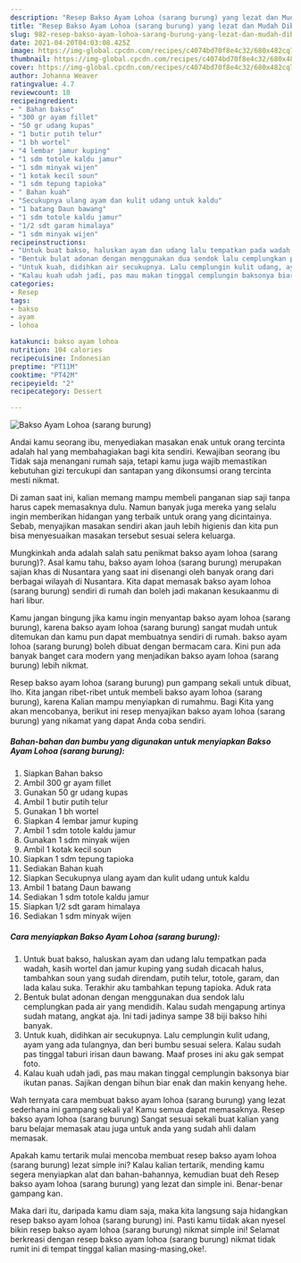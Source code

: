 ```yaml
---
description: "Resep Bakso Ayam Lohoa (sarang burung) yang lezat dan Mudah Dibuat"
title: "Resep Bakso Ayam Lohoa (sarang burung) yang lezat dan Mudah Dibuat"
slug: 982-resep-bakso-ayam-lohoa-sarang-burung-yang-lezat-dan-mudah-dibuat
date: 2021-04-20T04:03:08.425Z
image: https://img-global.cpcdn.com/recipes/c4074bd70f8e4c32/680x482cq70/bakso-ayam-lohoa-sarang-burung-foto-resep-utama.jpg
thumbnail: https://img-global.cpcdn.com/recipes/c4074bd70f8e4c32/680x482cq70/bakso-ayam-lohoa-sarang-burung-foto-resep-utama.jpg
cover: https://img-global.cpcdn.com/recipes/c4074bd70f8e4c32/680x482cq70/bakso-ayam-lohoa-sarang-burung-foto-resep-utama.jpg
author: Johanna Weaver
ratingvalue: 4.7
reviewcount: 10
recipeingredient:
- " Bahan bakso"
- "300 gr ayam fillet"
- "50 gr udang kupas"
- "1 butir putih telur"
- "1 bh wortel"
- "4 lembar jamur kuping"
- "1 sdm totole kaldu jamur"
- "1 sdm minyak wijen"
- "1 kotak kecil soun"
- "1 sdm tepung tapioka"
- " Bahan kuah"
- "Secukupnya ulang ayam dan kulit udang untuk kaldu"
- "1 batang Daun bawang"
- "1 sdm totole kaldu jamur"
- "1/2 sdt garam himalaya"
- "1 sdm minyak wijen"
recipeinstructions:
- "Untuk buat bakso, haluskan ayam dan udang lalu tempatkan pada wadah, kasih wortel dan jamur kuping yang sudah dicacah halus, tambahkan soun yang sudah direndam, putih telur, totole, garam, dan lada kalau suka. Terakhir aku tambahkan tepung tapioka. Aduk rata"
- "Bentuk bulat adonan dengan menggunakan dua sendok lalu cemplungkan pada air yang mendidih. Kalau sudah mengapung artinya sudah matang, angkat aja. Ini tadi jadinya sampe 38 biji bakso hihi banyak."
- "Untuk kuah, didihkan air secukupnya. Lalu cemplungin kulit udang, ayam yang ada tulangnya, dan beri bumbu sesuai selera. Kalau sudah pas tinggal taburi irisan daun bawang. Maaf proses ini aku gak sempat foto."
- "Kalau kuah udah jadi, pas mau makan tinggal cemplungin baksonya biar ikutan panas. Sajikan dengan bihun biar enak dan makin kenyang hehe."
categories:
- Resep
tags:
- bakso
- ayam
- lohoa

katakunci: bakso ayam lohoa 
nutrition: 104 calories
recipecuisine: Indonesian
preptime: "PT11M"
cooktime: "PT42M"
recipeyield: "2"
recipecategory: Dessert

---
```



![Bakso Ayam Lohoa (sarang burung)](https://img-global.cpcdn.com/recipes/c4074bd70f8e4c32/680x482cq70/bakso-ayam-lohoa-sarang-burung-foto-resep-utama.jpg)

Andai kamu seorang ibu, menyediakan masakan enak untuk orang tercinta adalah hal yang membahagiakan bagi kita sendiri. Kewajiban seorang ibu Tidak saja menangani rumah saja, tetapi kamu juga wajib memastikan kebutuhan gizi tercukupi dan santapan yang dikonsumsi orang tercinta mesti nikmat.

Di zaman  saat ini, kalian memang mampu membeli panganan siap saji tanpa harus capek memasaknya dulu. Namun banyak juga mereka yang selalu ingin memberikan hidangan yang terbaik untuk orang yang dicintainya. Sebab, menyajikan masakan sendiri akan jauh lebih higienis dan kita pun bisa menyesuaikan masakan tersebut sesuai selera keluarga. 



Mungkinkah anda adalah salah satu penikmat bakso ayam lohoa (sarang burung)?. Asal kamu tahu, bakso ayam lohoa (sarang burung) merupakan sajian khas di Nusantara yang saat ini disenangi oleh banyak orang dari berbagai wilayah di Nusantara. Kita dapat memasak bakso ayam lohoa (sarang burung) sendiri di rumah dan boleh jadi makanan kesukaanmu di hari libur.

Kamu jangan bingung jika kamu ingin menyantap bakso ayam lohoa (sarang burung), karena bakso ayam lohoa (sarang burung) sangat mudah untuk ditemukan dan kamu pun dapat membuatnya sendiri di rumah. bakso ayam lohoa (sarang burung) boleh dibuat dengan bermacam cara. Kini pun ada banyak banget cara modern yang menjadikan bakso ayam lohoa (sarang burung) lebih nikmat.

Resep bakso ayam lohoa (sarang burung) pun gampang sekali untuk dibuat, lho. Kita jangan ribet-ribet untuk membeli bakso ayam lohoa (sarang burung), karena Kalian mampu menyiapkan di rumahmu. Bagi Kita yang akan mencobanya, berikut ini resep menyajikan bakso ayam lohoa (sarang burung) yang nikamat yang dapat Anda coba sendiri.

<!--inarticleads1-->

##### Bahan-bahan dan bumbu yang digunakan untuk menyiapkan Bakso Ayam Lohoa (sarang burung):

1. Siapkan  Bahan bakso
1. Ambil 300 gr ayam fillet
1. Gunakan 50 gr udang kupas
1. Ambil 1 butir putih telur
1. Gunakan 1 bh wortel
1. Siapkan 4 lembar jamur kuping
1. Ambil 1 sdm totole kaldu jamur
1. Gunakan 1 sdm minyak wijen
1. Ambil 1 kotak kecil soun
1. Siapkan 1 sdm tepung tapioka
1. Sediakan  Bahan kuah
1. Siapkan Secukupnya ulang ayam dan kulit udang untuk kaldu
1. Ambil 1 batang Daun bawang
1. Sediakan 1 sdm totole kaldu jamur
1. Siapkan 1/2 sdt garam himalaya
1. Sediakan 1 sdm minyak wijen




<!--inarticleads2-->

##### Cara menyiapkan Bakso Ayam Lohoa (sarang burung):

1. Untuk buat bakso, haluskan ayam dan udang lalu tempatkan pada wadah, kasih wortel dan jamur kuping yang sudah dicacah halus, tambahkan soun yang sudah direndam, putih telur, totole, garam, dan lada kalau suka. Terakhir aku tambahkan tepung tapioka. Aduk rata
1. Bentuk bulat adonan dengan menggunakan dua sendok lalu cemplungkan pada air yang mendidih. Kalau sudah mengapung artinya sudah matang, angkat aja. Ini tadi jadinya sampe 38 biji bakso hihi banyak.
1. Untuk kuah, didihkan air secukupnya. Lalu cemplungin kulit udang, ayam yang ada tulangnya, dan beri bumbu sesuai selera. Kalau sudah pas tinggal taburi irisan daun bawang. Maaf proses ini aku gak sempat foto.
1. Kalau kuah udah jadi, pas mau makan tinggal cemplungin baksonya biar ikutan panas. Sajikan dengan bihun biar enak dan makin kenyang hehe.




Wah ternyata cara membuat bakso ayam lohoa (sarang burung) yang lezat sederhana ini gampang sekali ya! Kamu semua dapat memasaknya. Resep bakso ayam lohoa (sarang burung) Sangat sesuai sekali buat kalian yang baru belajar memasak atau juga untuk anda yang sudah ahli dalam memasak.

Apakah kamu tertarik mulai mencoba membuat resep bakso ayam lohoa (sarang burung) lezat simple ini? Kalau kalian tertarik, mending kamu segera menyiapkan alat dan bahan-bahannya, kemudian buat deh Resep bakso ayam lohoa (sarang burung) yang lezat dan simple ini. Benar-benar gampang kan. 

Maka dari itu, daripada kamu diam saja, maka kita langsung saja hidangkan resep bakso ayam lohoa (sarang burung) ini. Pasti kamu tiidak akan nyesel bikin resep bakso ayam lohoa (sarang burung) nikmat simple ini! Selamat berkreasi dengan resep bakso ayam lohoa (sarang burung) nikmat tidak rumit ini di tempat tinggal kalian masing-masing,oke!.

